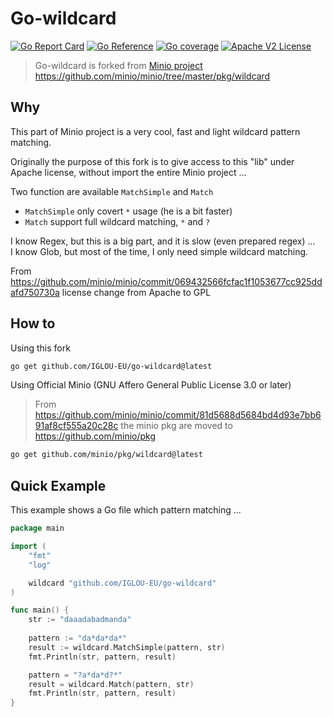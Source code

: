 # Go-wildcard

[![Go Report Card](https://goreportcard.com/badge/git.iglou.eu/Imported/go-wildcard)](https://goreportcard.com/report/git.iglou.eu/Imported/go-wildcard)
[![Go Reference](https://img.shields.io/badge/api-reference-blue)](https://pkg.go.dev/git.iglou.eu/Imported/go-wildcard)
[![Go coverage](https://gocover.io/_badge/git.iglou.eu/Imported/go-wildcard)](https://gocover.io/git.iglou.eu/Imported/go-wildcard)
[![Apache V2 License](https://img.shields.io/badge/license-Apache%202-blue)](https://opensource.org/licenses/MIT)

>Go-wildcard is forked from [Minio project](https://github.com/minio/minio)   
>https://github.com/minio/minio/tree/master/pkg/wildcard

## Why
This part of Minio project is a very cool, fast and light wildcard pattern matching.    

Originally the purpose of this fork is to give access to this "lib" under Apache license, without import the entire Minio project ...

Two function are available `MatchSimple` and `Match`   
- `MatchSimple` only covert `*` usage (he is a bit faster)
- `Match` support full wildcard matching, `*` and `?`

I know Regex, but this is a big part, and it is slow (even prepared regex) ...   
I know Glob, but most of the time, I only need simple wildcard matching.   

From https://github.com/minio/minio/commit/069432566fcfac1f1053677cc925ddafd750730a license change from Apache to GPL

## How to
Using this fork
```sh
go get github.com/IGLOU-EU/go-wildcard@latest
```

Using Official Minio (GNU Affero General Public License 3.0 or later)
>From https://github.com/minio/minio/commit/81d5688d5684bd4d93e7bb691af8cf555a20c28c the minio pkg are moved to https://github.com/minio/pkg     
```sh
go get github.com/minio/pkg/wildcard@latest
```

## Quick Example

This example shows a Go file which pattern matching ...  
```go
package main

import (
	"fmt"
	"log"

	wildcard "github.com/IGLOU-EU/go-wildcard"
)

func main() {
    str := "daaadabadmanda"
    
    pattern := "da*da*da*"
    result := wildcard.MatchSimple(pattern, str)
	fmt.Println(str, pattern, result)

    pattern = "?a*da*d?*"
    result = wildcard.Match(pattern, str)
	fmt.Println(str, pattern, result)
}
```
